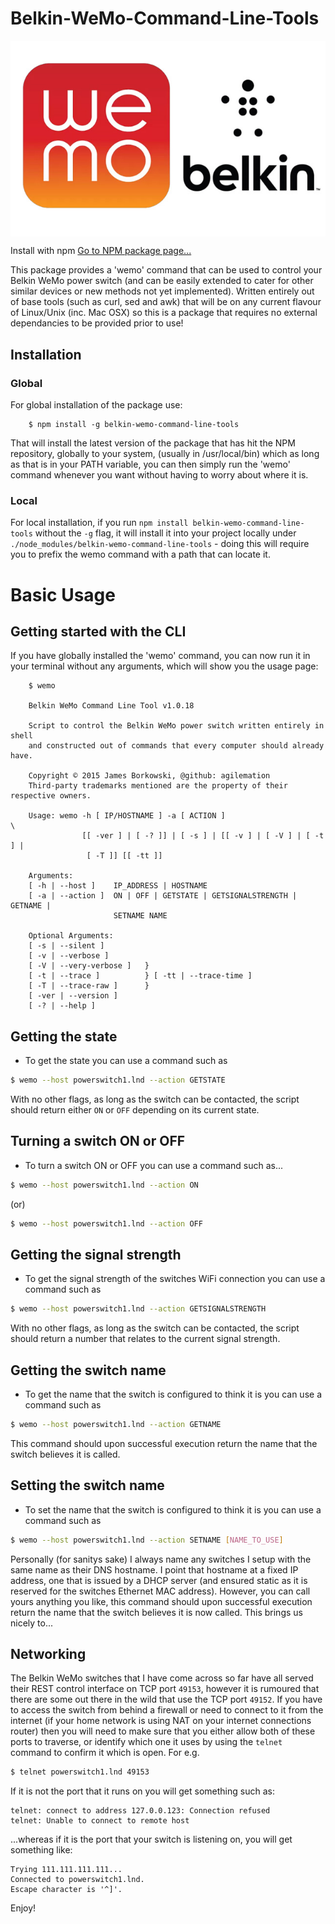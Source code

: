 # Belkin-WeMo-Command-Line-Tools

<img align="center" src="WeMo.jpg"/>

Install with npm [Go to NPM package page...](https://www.npmjs.com/package/belkin-wemo-command-line-tools#star)

This package provides a 'wemo' command that can be used to control your Belkin WeMo power switch (and can be easily extended to cater for other similar devices or new methods not yet implemented).  Written entirely out of base tools (such as curl, sed and awk) that will be on any current flavour of Linux/Unix (inc. Mac OSX) so this is a package that requires no external dependancies to be provided prior to use!

## Installation
### Global
For global installation of the package use:
```
    $ npm install -g belkin-wemo-command-line-tools
```
That will install the latest version of the package that has hit the NPM repository, globally to your system, (usually in /usr/local/bin) which as long as that is in your PATH variable, you can then simply run the 'wemo' command whenever you want without having to worry about where it is.

### Local
For local installation, if you run `npm install belkin-wemo-command-line-tools` without the `-g` flag, it will install it into your project locally under `./node_modules/belkin-wemo-command-line-tools` - doing this will require you to prefix the wemo command with a path that can locate it.

# Basic Usage
## Getting started with the CLI
If you have globally installed the 'wemo' command, you can now run it in your terminal without any arguments, which will show you the usage page:
```
    $ wemo

    Belkin WeMo Command Line Tool v1.0.18

    Script to control the Belkin WeMo power switch written entirely in shell
    and constructed out of commands that every computer should already have.

    Copyright © 2015 James Borkowski, @github: agilemation
    Third-party trademarks mentioned are the property of their respective owners.

    Usage: wemo -h [ IP/HOSTNAME ] -a [ ACTION ]                         \
                [[ -ver ] | [ -? ]] | [ -s ] | [[ -v ] | [ -V ] | [ -t ] | 
                 [ -T ]] [[ -tt ]] 

    Arguments:
    [ -h | --host ]    IP_ADDRESS | HOSTNAME
    [ -a | --action ]  ON | OFF | GETSTATE | GETSIGNALSTRENGTH | GETNAME |
                       SETNAME NAME

    Optional Arguments: 
    [ -s | --silent ]        
    [ -v | --verbose ]        
    [ -V | --very-verbose ]   } 
    [ -t | --trace ]          } [ -tt | --trace-time ]  
    [ -T | --trace-raw ]      }
    [ -ver | --version ]
    [ -? | --help ]
```

## Getting the state
- To get the state you can use a command such as
```bash
$ wemo --host powerswitch1.lnd --action GETSTATE
```
With no other flags, as long as the switch can be contacted, the script should return either `ON` or `OFF` depending on its current state.

## Turning a switch ON or OFF
- To turn a switch ON or OFF you can use a command such as...
```bash
$ wemo --host powerswitch1.lnd --action ON
```
(or)
```bash
$ wemo --host powerswitch1.lnd --action OFF
```
## Getting the signal strength
- To get the signal strength of the switches WiFi connection you can use a command such as
```bash
$ wemo --host powerswitch1.lnd --action GETSIGNALSTRENGTH
```
With no other flags, as long as the switch can be contacted, the script should return a number that relates to the current signal strength.

## Getting the switch name
- To get the name that the switch is configured to think it is you can use a command such as
```bash
$ wemo --host powerswitch1.lnd --action GETNAME
```
This command should upon successful execution return the name that the switch believes it is called. 

## Setting the switch name
- To set the name that the switch is configured to think it is you can use a command such as
```bash
$ wemo --host powerswitch1.lnd --action SETNAME [NAME_TO_USE]
```
Personally (for sanitys sake) I always name any switches I setup with the same name as their DNS hostname.  I point that hostname at a fixed IP address, one that is issued by a DHCP server (and ensured static as it is reserved for the switches Ethernet MAC address).  However, you can call yours anything you like, this command should upon successful execution return the name that the switch believes it is now called.  This brings us nicely to...

## Networking
The Belkin WeMo switches that I have come across so far have all served their REST control interface on TCP port `49153`, however it is rumoured that there are some out there in the wild that use the TCP port `49152`.  If you have to access the switch from behind a firewall or need to connect to it from the internet (if your home network is using NAT on your internet connections router) then you will need to make sure that you either allow both of these ports to traverse, or identify which one it uses by using the `telnet` command to confirm it which is open.  For e.g.
```bash
$ telnet powerswitch1.lnd 49153
```
If it is not the port that it runs on you will get something such as:
```
telnet: connect to address 127.0.0.123: Connection refused
telnet: Unable to connect to remote host
```
...whereas if it is the port that your switch is listening on, you will get something like:
```
Trying 111.111.111.111...
Connected to powerswitch1.lnd.
Escape character is '^]'.
```

Enjoy!
